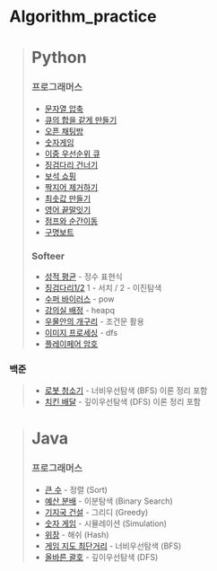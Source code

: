 # Algorithm_practice

> # Python
> ### **프로그래머스**
>- [문자열 압축](https://github.com/PLAYseung/Algorithm_practice/tree/main/sameQue)
>- [큐의 합을 같게 만들기](https://github.com/PLAYseung/Algorithm_practice/tree/main/zipString)
>- [오픈 채팅방](https://github.com/PLAYseung/Algorithm_practice/tree/main/openChat)
>- [숫자게임](https://github.com/PLAYseung/Algorithm_practice/tree/main/numberGame)
>- [이중 우선순위 큐](/heapSort/)
>- [징검다리 건너기](/steppingStone/)
>- [보석 쇼핑](/shoppingJewel/)
>- [짝지어 제거하기](/deletePare/)
>- [최솟값 만들기](/meanValue/)
>- [영어 끝말잇기](/engTail/)
>- [점프와 순간이동](/jumpAndWorp/)
>- [구명보트](/lifeboat/)
> ### **Softeer**
>- [성적 평균](/avgScore/) - 정수 표현식
>- [징검다리1/2](/newSteppingStone/) 1 - 서치 / 2 - 이진탐색
>- [수퍼 바이러스](/superVirus/) - pow 
>- [강의실 배정](/assignClass/) - heapq
>- [우물안의 개구리](/wellFrog/) - 조건문 활용
>- [이미지 프로세싱](/imgProcessing/) - dfs
>- [플레이페어 암호](/playPare/)
### 백준
>- [로봇 청소기](/robotClearner/) - 너비우선탐색 (BFS) 이론 정리 포함
>- [치킨 배달](/dilverChicken/) - 깊이우선탐색 (DFS) 이론 정리 포함

># Java
> ### **프로그래머스**
>- [큰 수](/bigNumber/) - 정렬 (Sort)
>- [예산 분배](/budget/) - 이분탐색 (Binary Search)
>- [기지국 건설](/build_baseStation/) - 그리디 (Greedy)
>- [숫자 게임](/numberGame_java/) - 시뮬레이션 (Simulation)
>- [위장](/Spy/) - 해쉬 (Hash)
>- [게임 지도 최단거리](/GameMap/) - 너비우선탐색 (BFS)
>- [올바른 괄호](/correctBracket/) - 깊이우선탐색 (DFS)